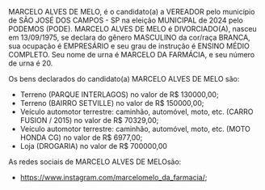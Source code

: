 MARCELO ALVES DE MELO, é o candidato(a) a VEREADOR pelo município de SÃO JOSÉ DOS CAMPOS - SP na eleição MUNICIPAL de 2024 pelo PODEMOS (PODE). MARCELO ALVES DE MELO é DIVORCIADO(A), nasceu em 13/09/1975, se declara do gênero MASCULINO da cor/raça BRANCA, sua ocupação é EMPRESÁRIO e seu grau de instrução é ENSINO MÉDIO COMPLETO. Seu nome de urna é MARCELO DA FARMÁCIA, e seu número de urna é 20.

Os bens declarados do candidato(a) MARCELO ALVES DE MELO são: 
- Terreno (PARQUE INTERLAGOS) no valor de R$ 130000,00;
- Terreno (BAIRRO SETVILLE) no valor de R$ 150000,00;
- Veículo automotor terrestre: caminhão, automóvel, moto, etc. (CARRO FUSION / 2015) no valor de R$ 70329,00;
- Veículo automotor terrestre: caminhão, automóvel, moto, etc. (MOTO HONDA CG) no valor de R$ 6977,00;
- Loja (DROGARIA) no valor de R$ 700000,00

As redes sociais de MARCELO ALVES DE MELOsão:
- https://www.instagram.com/marcelomelo_da_farmacia/;